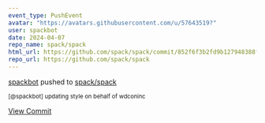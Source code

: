 ```yaml
---
event_type: PushEvent
avatar: "https://avatars.githubusercontent.com/u/57643519?"
user: spackbot
date: 2024-04-07
repo_name: spack/spack
html_url: https://github.com/spack/spack/commit/852f6f3b2fd9b127948388f7b582250c941876c6
repo_url: https://github.com/spack/spack
---
```


<a href='https://github.com/spackbot' target='_blank'>spackbot</a> pushed to <a href='https://github.com/spack/spack' target='_blank'>spack/spack</a>

<small>[@spackbot] updating style on behalf of wdconinc</small>

<a href='https://github.com/spack/spack/commit/852f6f3b2fd9b127948388f7b582250c941876c6' target='_blank'>View Commit</a>